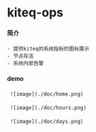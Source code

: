 # kiteq-ops

#### 简介
    - 提供kiteq的系统指标的图标展示
    - 节点存活
    - 系统内部告警
#### demo
     ![image](./doc/home.png)

     ![image](./doc/hours.png)

     ![image](./doc/days.png)
